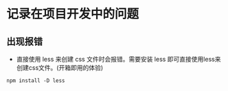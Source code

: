 # 记录在项目开发中的问题

## 出现报错
- 直接使用 less 来创建 css 文件时会报错。需要安装 less 即可直接使用less来创建css文件。(开箱即用的体验)
```text
npm install -D less
```

